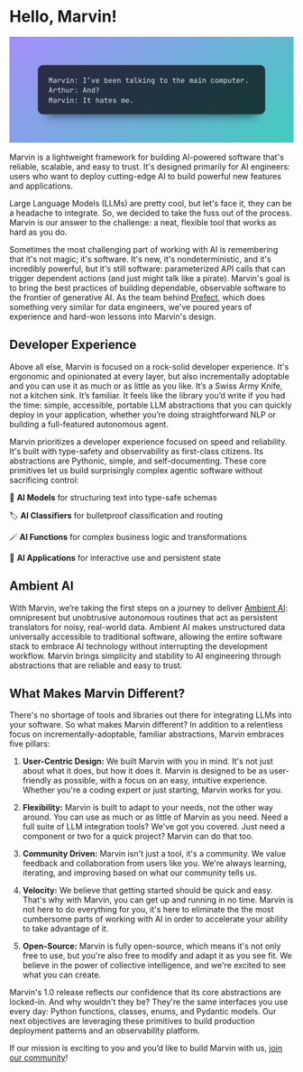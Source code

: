 # Hello, Marvin!
![](../../img/heroes/it_hates_me_hero.png)


Marvin is a lightweight framework for building AI-powered software that's reliable, scalable, and easy to trust. It's designed primarily for AI engineers: users who want to deploy cutting-edge AI to build powerful new features and applications. 

Large Language Models (LLMs) are pretty cool, but let's face it, they can be a headache to integrate. So, we decided to take the fuss out of the process. Marvin is our answer to the challenge: a neat, flexible tool that works as hard as you do.

Sometimes the most challenging part of working with AI is remembering that it's not magic; it's software. It's new, it's nondeterministic, and it's incredibly powerful, but it's still software: parameterized API calls that can trigger dependent actions (and just might talk like a pirate). Marvin's goal is to bring the best practices of building dependable, observable software to the frontier of generative AI. As the team behind [Prefect](https://github.com/prefecthq/prefect), which does something very similar for data engineers, we've poured years of experience and hard-won lessons into Marvin's design.

## Developer Experience

Above all else, Marvin is focused on a rock-solid developer experience. It's ergonomic and opinionated at every layer, but also incrementally adoptable and you can use it as much or as little as you like. It’s a Swiss Army Knife, not a kitchen sink. It’s familiar. It feels like the library you’d write if you had the time: simple, accessible, portable LLM abstractions that you can quickly deploy in your application, whether you’re doing straightforward NLP or building a full-featured autonomous agent.

Marvin prioritizes a developer experience focused on speed and reliability. It's built with type-safety and observability as first-class citizens. Its abstractions are Pythonic, simple, and self-documenting. These core primitives let us build surprisingly complex agentic software without sacrificing control:

🧩 **AI Models** for structuring text into type-safe schemas

🏷️ **AI Classifiers** for bulletproof classification and routing

🪄 **AI Functions** for complex business logic and transformations

🤝 **AI Applications** for interactive use and persistent state

## Ambient AI

With Marvin, we’re taking the first steps on a journey to deliver [Ambient AI](https://twitter.com/DrJimFan/status/1657782710344249344): omnipresent but unobtrusive autonomous routines that act as persistent translators for noisy, real-world data. Ambient AI makes unstructured data universally accessible to traditional software, allowing the entire software stack to embrace AI technology without interrupting the development workflow. Marvin brings simplicity and stability to AI engineering through abstractions that are reliable and easy to trust. 

## What Makes Marvin Different?

There's no shortage of tools and libraries out there for integrating LLMs into your software. So what makes Marvin different? In addition to a relentless focus on incrementally-adoptable, familiar abstractions, Marvin embraces five pillars:

1. **User-Centric Design:** We built Marvin with you in mind. It's not just about what it does, but how it does it. Marvin is designed to be as user-friendly as possible, with a focus on an easy, intuitive experience. Whether you're a coding expert or just starting, Marvin works for you.

1. **Flexibility:** Marvin is built to adapt to your needs, not the other way around. You can use as much or as little of Marvin as you need. Need a full suite of LLM integration tools? We've got you covered. Just need a component or two for a quick project? Marvin can do that too.

1. **Community Driven:** Marvin isn't just a tool, it's a community. We value feedback and collaboration from users like you. We're always learning, iterating, and improving based on what our community tells us.

1. **Velocity:** We believe that getting started should be quick and easy. That's why with Marvin, you can get up and running in no time. Marvin is not here to do everything for you, it's here to eliminate the the most cumbersome parts of working with AI in order to accelerate your ability to take advantage of it.

1. **Open-Source:** Marvin is fully open-source, which means it's not only free to use, but you're also free to modify and adapt it as you see fit. We believe in the power of collective intelligence, and we're excited to see what you can create.

Marvin's 1.0 release reflects our confidence that its core abstractions are locked-in. And why wouldn't they be? They're the same interfaces you use every day: Python functions, classes, enums, and Pydantic models. Our next objectives are leveraging these primitives to build production deployment patterns and an observability platform.


If our mission is exciting to you and you’d like to build Marvin with us, [join our community](/src/community)!